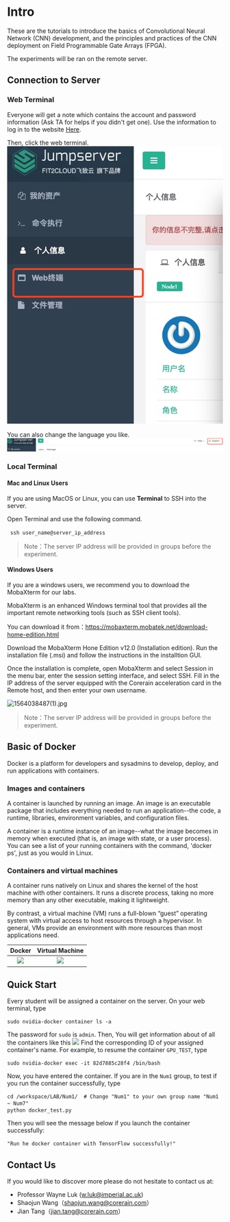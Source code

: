 # Intro

These are the tutorials to introduce the basics of Convolutional Neural Network (CNN) development, and the principles and practices of the CNN deployment on Field Programmable Gate Arrays (FPGA).

The experiments will be ran on the remote server.  

## Connection to Server

### Web Terminal
Everyone will get a note which contains the account and password information (Ask TA for helps if you didn't get one). Use the information to log in to the website [Here](https://demo.chiefdata.net).

Then, click the web terminal.
![](./web_terminal.jpeg)

You can also change the language you like.
![](./language.jpeg)

### Local Terminal

#### Mac and Linux Users

If you are using MacOS or Linux, you can use **Terminal** to SSH into the server.

Open Terminal and use the following command. 

``` ssh user_name@server_ip_address```

> Note：The server IP address will be provided in groups before the experiment.

#### Windows Users

If you are a windows users, we recommend you to download the MobaXterm for our labs.



MobaXterm is an enhanced Windows terminal tool that provides all the important remote networking tools (such as SSH client tools).



You can download it from：https://mobaxterm.mobatek.net/download-home-edition.html

Download the MobaXterm Hone Edition v12.0 (Installation edition). Run the installation file (.msi) and follow the instructions in the installtion GUI. 

Once the installation is complete, open MobaXterm and select Session in the menu bar, enter the session setting interface, and select SSH. Fill in the IP address of the server equipped with the Corerain acceleration card in the Remote host, and then enter your own username.

![1564038487(1).jpg](https://i.loli.net/2019/07/25/5d3955661b04a67264.jpg)

> Note：The server IP address will be provided in groups before the experiment.


## Basic of Docker
Docker is a platform for developers and sysadmins to develop, deploy, and run applications with containers.
### Images and containers
A container is launched by running an image. An image is an executable package that includes everything needed to run an application--the code, a runtime, libraries, environment variables, and configuration files.

A container is a runtime instance of an image--what the image becomes in memory when executed (that is, an image with state, or a user process). You can see a list of your running containers with the command, 'docker ps', just as you would in Linux.

### Containers and virtual machines
A container runs natively on Linux and shares the kernel of the host machine with other containers. It runs a discrete process, taking no more memory than any other executable, making it lightweight.

By contrast, a virtual machine (VM) runs a full-blown “guest” operating system with virtual access to host resources through a hypervisor. In general, VMs provide an environment with more resources than most applications need.

Docker             |  Virtual Machine
:-------------------------:|:-------------------------:
![](./Container@2x.png)  |  ![](VM@2x.png)

## Quick Start

Every student will be assigned a container on the server. On your web terminal, type
```
sudo nvidia-docker container ls -a
```
The password for `sudo` is `admin`. 
Then, You will get information about of all the containers like this
![](./container_info.jpg)
Find the corresponding ID of your assigned container's name. For example, to resume the container `GPU_TEST`, type
```
sudo nvidia-docker exec -it 82d7885c28f4 /bin/bash
```
Now, you have entered the container. If you are in the `Num1` group, to test if you run the container successfully, type 

```
cd /workspace/LAB/Num1/  # Change "Num1" to your own group name "Num1 ~ Num7" 
python docker_test.py
```
Then you will see the message below if you launch the container successfully:
```
"Run he docker container with TensorFlow successfully!"
```


## Contact Us

If you would like to discover more please do not hesitate to contact us at:

- Professor Wayne Luk ([w.luk@imperial.ac.uk](mailto:w.luk@imperial.ac.uk))
- Shaojun Wang（shaojun.wang@corerain.com）
- Jian Tang（jian.tang@corerain.com）
